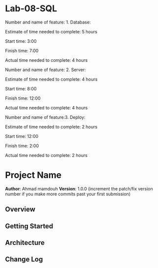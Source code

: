 # Lab-08-SQL

Number and name of feature: 1. Database:

Estimate of time needed to complete: 5 hours

Start time: 3:00

Finish time: 7:00

Actual time needed to complete: 4 hours



Number and name of feature: 2. Server:

Estimate of time needed to complete: 4 hours

Start time: 8:00

Finish time: 12:00

Actual time needed to complete: 4 hours



Number and name of feature:3. Deploy: 

Estimate of time needed to complete: 2 hours

Start time: 12:00

Finish time: 2:00

Actual time needed to complete: 2 hours




# Project Name

**Author**: Ahmad mamdouh
**Version**: 1.0.0 (increment the patch/fix version number if you make more commits past your first submission)

## Overview
<!-- Provide a high level overview of what this application is and why you are building it, beyond the fact that it's an assignment for this class. (i.e. What's your problem domain?) -->

## Getting Started
<!-- What are the steps that a user must take in order to build this app on their own machine and get it running? -->

## Architecture
<!-- Provide a detailed description of the application design. What technologies (languages, libraries, etc) you're using, and any other relevant design information. -->

## Change Log
<!-- Use this area to document the iterative changes made to your application as each feature is successfully implemented. Use time stamps. Here's an examples:

01-01-2001 4:59pm - Application now has a fully-functional express server, with a GET route for the location resource.

## Credits and Collaborations
<!-- Give credit (and a link) to other people or resources that helped you build this application. -->
